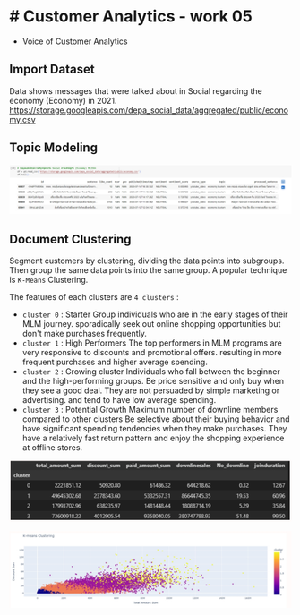 # # Customer Analytics - work 05
 - Voice of Customer Analytics


## Import Dataset

  Data shows messages that were talked about in Social regarding the economy (Economy) in 2021.
  https://storage.googleapis.com/depa_social_data/aggregated/public/economy.csv


## Topic Modeling

![Alt text](https://github.com/KK-PU/K19-MADT8101-CustomerAnalytics/blob/main/V5_VoiceOfCustomerAnalytics/df.jpg)


## Document Clustering

Segment customers by clustering, dividing the data points into subgroups. Then group the same data points into the same group. A popular technique is `K-Means` Clustering.

The features of each clusters are `4 clusters` :

 - `cluster 0` : Starter Group individuals who are in the early stages of their MLM journey. sporadically seek out online shopping opportunities but don't make purchases frequently.
 - `cluster 1` : High Performers The top performers in MLM programs are very responsive to discounts and promotional offers. resulting in more frequent purchases and higher average spending.
 - `cluster 2` : Growing cluster Individuals who fall between the beginner and the high-performing groups. Be price sensitive and only buy when they see a good deal. They are not persuaded by simple marketing or advertising. and tend to have low average spending.
 - `cluster 3` : Potential Growth Maximum number of downline members compared to other clusters Be selective about their buying behavior and have significant spending tendencies when they make purchases. They have a relatively fast return pattern and enjoy the shopping experience at offline stores.

![Alt text](https://github.com/KK-PU/K19-MADT8101-CustomerAnalytics/blob/main/V4_Segment%26Product%26Content/img/cluster2.jpg)

![Alt text](https://github.com/KK-PU/K19-MADT8101-CustomerAnalytics/blob/main/V4_Segment%26Product%26Content/img/cluster.jpg)

